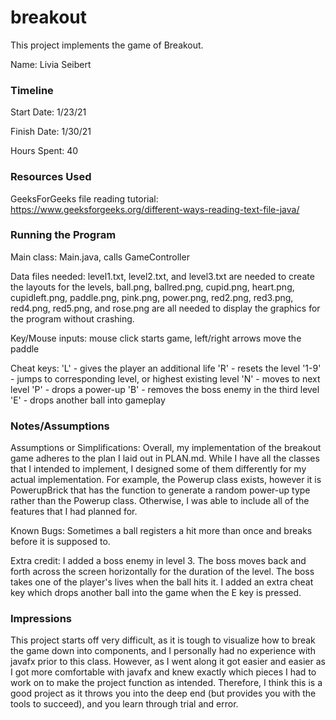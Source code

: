 # breakout

This project implements the game of Breakout.

Name: Livia Seibert

### Timeline

Start Date: 1/23/21

Finish Date: 1/30/21

Hours Spent: 40

### Resources Used
GeeksForGeeks file reading tutorial: https://www.geeksforgeeks.org/different-ways-reading-text-file-java/

### Running the Program

Main class: Main.java, calls GameController

Data files needed: level1.txt, level2.txt, and level3.txt are needed
to create the layouts for the levels, ball.png, ballred.png, cupid.png,
heart.png, cupidleft.png, paddle.png, pink.png, power.png, red2.png,
red3.png, red4.png, red5.png, and rose.png are all needed to display
the graphics for the program without crashing.

Key/Mouse inputs:
mouse click starts game, left/right arrows move the paddle

Cheat keys:
'L' - gives the player an additional life
'R' - resets the level
'1-9' - jumps to corresponding level, or highest existing level
'N' - moves to next level
'P' - drops a power-up
'B' - removes the boss enemy in the third level
'E' - drops another ball into gameplay


### Notes/Assumptions

Assumptions or Simplifications: Overall, my implementation of the breakout game
adheres to the plan I laid out in PLAN.md. While I have all the classes that I
intended to implement, I designed some of them differently for my actual implementation.
For example, the Powerup class exists, however it is PowerupBrick that has the function
to generate a random power-up type rather than the Powerup class. Otherwise, I was
able to include all of the features that I had planned for.

Known Bugs: Sometimes a ball registers a hit more than once
and breaks before it is supposed to.

Extra credit: I added a boss enemy in level 3. The boss moves back and
forth across the screen horizontally for the duration of the level.
The boss takes one of the player's lives when the ball hits it. I added
an extra cheat key which drops another ball into the game when the E key is pressed.


### Impressions
This project starts off very difficult, as it is tough to visualize how
to break the game down into components, and I personally had no experience
with javafx prior to this class. However, as I went along it got easier and
easier as I got more comfortable with javafx and knew exactly which pieces I
had to work on to make the project function as intended. Therefore, I think
this is a good project as it throws you into the deep end (but provides you
with the tools to succeed), and you learn through trial and error.
